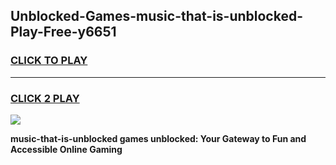 
## Unblocked-Games-music-that-is-unblocked-Play-Free-y6651
<h3>
<a href="https://premium76.site?title=music-that-is-unblocked&ref=20M">CLICK TO PLAY</a></h3>
<hr>

<h3>
<a href="https://premium76.site?title=music-that-is-unblocked&ref=20M">CLICK 2 PLAY</a>
  
</h3>

<a href="https://premium76.site?title=music-that-is-unblocked&ref=19M"><img src="https://clearcache.store/games.png"></a>


**music-that-is-unblocked games unblocked: Your Gateway to Fun and Accessible Online Gaming**
